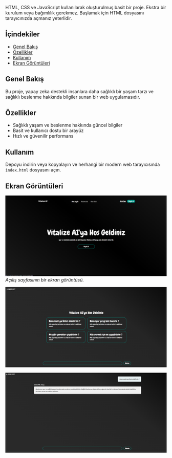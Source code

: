 HTML, CSS ve JavaScript kullanılarak oluşturulmuş basit bir proje. Ekstra bir kurulum veya bağımlılık gerekmez. Başlamak için HTML dosyasını tarayıcınızda açmanız yeterlidir.

## İçindekiler

- [Genel Bakış](#genel-bakış)
- [Özellikler](#özellikler)
- [Kullanım](#kullanım)
- [Ekran Görüntüleri](#ekran-görüntüleri)

## Genel Bakış

Bu proje, yapay zeka destekli insanlara daha sağlıklı bir yaşam tarzı ve sağlıklı beslenme hakkında bilgiler sunan bir web uygulamasıdır.

## Özellikler

- Sağlıklı yaşam ve beslenme hakkında güncel bilgiler
- Basit ve kullanıcı dostu bir arayüz
- Hızlı ve güvenilir performans

## Kullanım

Depoyu indirin veya kopyalayın ve herhangi bir modern web tarayıcısında `index.html` dosyasını açın.

## Ekran Görüntüleri

![Açılış Sayfası](https://github.com/SerdarDayicik/vitalize_ai/blob/main/img/ai-page1.png?raw=true)
*Açılış sayfasının bir ekran görüntüsü.*

![Etkileşimli Bölüm](https://github.com/SerdarDayicik/vitalize_ai/blob/main/img/ai-page.png?raw=true)

![Duyarlı Tasarım](https://github.com/SerdarDayicik/vitalize_ai/blob/main/img/ai-page2.png?raw=true)


